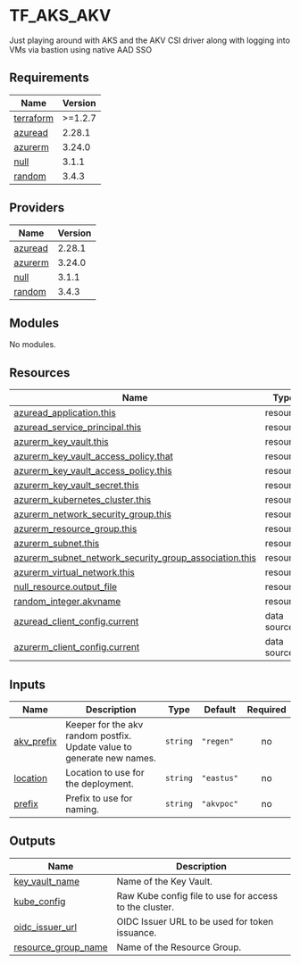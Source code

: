# TF_AKS_AKV
Just playing around with AKS and the AKV CSI driver along with logging into VMs via bastion using native AAD SSO

<!-- BEGINNING OF PRE-COMMIT-TERRAFORM DOCS HOOK -->
## Requirements

| Name | Version |
|------|---------|
| <a name="requirement_terraform"></a> [terraform](#requirement\_terraform) | >=1.2.7 |
| <a name="requirement_azuread"></a> [azuread](#requirement\_azuread) | 2.28.1 |
| <a name="requirement_azurerm"></a> [azurerm](#requirement\_azurerm) | 3.24.0 |
| <a name="requirement_null"></a> [null](#requirement\_null) | 3.1.1 |
| <a name="requirement_random"></a> [random](#requirement\_random) | 3.4.3 |

## Providers

| Name | Version |
|------|---------|
| <a name="provider_azuread"></a> [azuread](#provider\_azuread) | 2.28.1 |
| <a name="provider_azurerm"></a> [azurerm](#provider\_azurerm) | 3.24.0 |
| <a name="provider_null"></a> [null](#provider\_null) | 3.1.1 |
| <a name="provider_random"></a> [random](#provider\_random) | 3.4.3 |

## Modules

No modules.

## Resources

| Name | Type |
|------|------|
| [azuread_application.this](https://registry.terraform.io/providers/hashicorp/azuread/2.28.1/docs/resources/application) | resource |
| [azuread_service_principal.this](https://registry.terraform.io/providers/hashicorp/azuread/2.28.1/docs/resources/service_principal) | resource |
| [azurerm_key_vault.this](https://registry.terraform.io/providers/hashicorp/azurerm/3.24.0/docs/resources/key_vault) | resource |
| [azurerm_key_vault_access_policy.that](https://registry.terraform.io/providers/hashicorp/azurerm/3.24.0/docs/resources/key_vault_access_policy) | resource |
| [azurerm_key_vault_access_policy.this](https://registry.terraform.io/providers/hashicorp/azurerm/3.24.0/docs/resources/key_vault_access_policy) | resource |
| [azurerm_key_vault_secret.this](https://registry.terraform.io/providers/hashicorp/azurerm/3.24.0/docs/resources/key_vault_secret) | resource |
| [azurerm_kubernetes_cluster.this](https://registry.terraform.io/providers/hashicorp/azurerm/3.24.0/docs/resources/kubernetes_cluster) | resource |
| [azurerm_network_security_group.this](https://registry.terraform.io/providers/hashicorp/azurerm/3.24.0/docs/resources/network_security_group) | resource |
| [azurerm_resource_group.this](https://registry.terraform.io/providers/hashicorp/azurerm/3.24.0/docs/resources/resource_group) | resource |
| [azurerm_subnet.this](https://registry.terraform.io/providers/hashicorp/azurerm/3.24.0/docs/resources/subnet) | resource |
| [azurerm_subnet_network_security_group_association.this](https://registry.terraform.io/providers/hashicorp/azurerm/3.24.0/docs/resources/subnet_network_security_group_association) | resource |
| [azurerm_virtual_network.this](https://registry.terraform.io/providers/hashicorp/azurerm/3.24.0/docs/resources/virtual_network) | resource |
| [null_resource.output_file](https://registry.terraform.io/providers/hashicorp/null/3.1.1/docs/resources/resource) | resource |
| [random_integer.akvname](https://registry.terraform.io/providers/hashicorp/random/3.4.3/docs/resources/integer) | resource |
| [azuread_client_config.current](https://registry.terraform.io/providers/hashicorp/azuread/2.28.1/docs/data-sources/client_config) | data source |
| [azurerm_client_config.current](https://registry.terraform.io/providers/hashicorp/azurerm/3.24.0/docs/data-sources/client_config) | data source |

## Inputs

| Name | Description | Type | Default | Required |
|------|-------------|------|---------|:--------:|
| <a name="input_akv_prefix"></a> [akv\_prefix](#input\_akv\_prefix) | Keeper for the akv random postfix. Update value to generate new names. | `string` | `"regen"` | no |
| <a name="input_location"></a> [location](#input\_location) | Location to use for the deployment. | `string` | `"eastus"` | no |
| <a name="input_prefix"></a> [prefix](#input\_prefix) | Prefix to use for naming. | `string` | `"akvpoc"` | no |

## Outputs

| Name | Description |
|------|-------------|
| <a name="output_key_vault_name"></a> [key\_vault\_name](#output\_key\_vault\_name) | Name of the Key Vault. |
| <a name="output_kube_config"></a> [kube\_config](#output\_kube\_config) | Raw Kube config file to use for access to the cluster. |
| <a name="output_oidc_issuer_url"></a> [oidc\_issuer\_url](#output\_oidc\_issuer\_url) | OIDC Issuer URL to be used for token issuance. |
| <a name="output_resource_group_name"></a> [resource\_group\_name](#output\_resource\_group\_name) | Name of the Resource Group. |
<!-- END OF PRE-COMMIT-TERRAFORM DOCS HOOK -->
